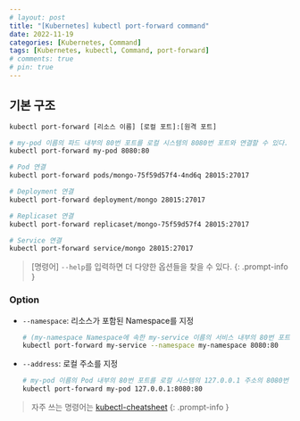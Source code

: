 ```yaml
---
# layout: post
title: "[Kubernetes] kubectl port-forward command"
date: 2022-11-19
categories: [Kubernetes, Command]
tags: [Kubernetes, kubectl, Command, port-forward]
# comments: true
# pin: true
---
```


## 기본 구조

```bash
kubectl port-forward [리소스 이름] [로컬 포트]:[원격 포트]

# my-pod 이름의 파드 내부의 80번 포트를 로컬 시스템의 8080번 포트와 연결할 수 있다.
kubectl port-forward my-pod 8080:80

# Pod 연결
kubectl port-forward pods/mongo-75f59d57f4-4nd6q 28015:27017

# Deployment 연결
kubectl port-forward deployment/mongo 28015:27017

# Replicaset 연결
kubectl port-forward replicaset/mongo-75f59d57f4 28015:27017

# Service 연결
kubectl port-forward service/mongo 28015:27017
```

> [명령어] `--help`를 입력하면 더 다양한 옵션들을 찾을 수 있다.
{: .prompt-info }

### Option

- `--namespace`: 리소스가 포함된 Namespace를 지정
    ```bash
    # (my-namespace Namespace에 속한 my-service 이름의 서비스 내부의 80번 포트를 로컬 시스템의 8080번 포트와 연결
    kubectl port-forward my-service --namespace my-namespace 8080:80
    ```

- `--address`: 로컬 주소를 지정
    ```bash
    # my-pod 이름의 Pod 내부의 80번 포트를 로컬 시스템의 127.0.0.1 주소의 8080번 포트와 연결
    kubectl port-forward my-pod 127.0.0.1:8080:80
    ```

> 자주 쓰는 명령어는 [kubectl-cheatsheet](https://kubernetes.io/docs/reference/kubectl/cheatsheet/)
{: .prompt-info }
